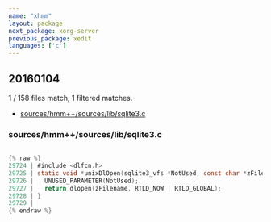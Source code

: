 ```yaml
---
name: "xhmm"
layout: package
next_package: xorg-server
previous_package: xedit
languages: ['c']
---
```

## 20160104
1 / 158 files match, 1 filtered matches.

 - [sources/hmm++/sources/lib/sqlite3.c](#sourceshmm++sourceslibsqlite3c)

### sources/hmm++/sources/lib/sqlite3.c

```c

{% raw %}
29724 | #include <dlfcn.h>
29725 | static void *unixDlOpen(sqlite3_vfs *NotUsed, const char *zFilename){
29726 |   UNUSED_PARAMETER(NotUsed);
29727 |   return dlopen(zFilename, RTLD_NOW | RTLD_GLOBAL);
29728 | }
29729 | 
{% endraw %}

```